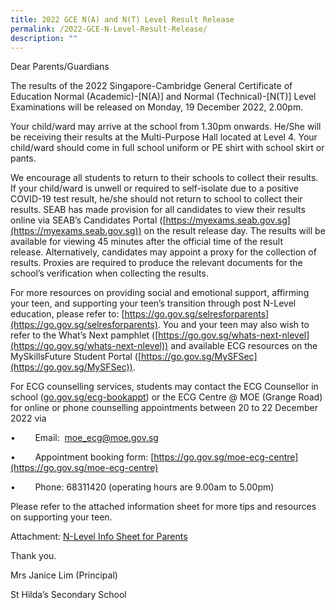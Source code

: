 ```yaml
---
title: 2022 GCE N(A) and N(T) Level Result Release
permalink: /2022-GCE-N-Level-Result-Release/
description: ""
---
```


Dear Parents/Guardians

The results of the 2022 Singapore-Cambridge General Certificate of Education Normal (Academic)-\[N(A)\] and Normal (Technical)-\[N(T)\] Level Examinations will be released on Monday, 19 December 2022, 2.00pm.

Your child/ward may arrive at the school from 1.30pm onwards. He/She will be receiving their results at the Multi-Purpose Hall located at Level 4. Your child/ward should come in full school uniform or PE shirt with school skirt or pants.

We encourage all students to return to their schools to collect their results. If your child/ward is unwell or required to self-isolate due to a positive COVID-19 test result, he/she should not return to school to collect their results. SEAB has made provision for all candidates to view their results online via SEAB’s Candidates Portal ([https://myexams.seab.gov.sg](https://myexams.seab.gov.sg)) on the result release day. The results will be available for viewing 45 minutes after the official time of the result release. Alternatively, candidates may appoint a proxy for the collection of results. Proxies are required to produce the relevant documents for the school’s verification when collecting the results.

For more resources on providing social and emotional support, affirming your teen, and supporting your teen’s transition through post N-Level education, please refer to: [https://go.gov.sg/selresforparents](https://go.gov.sg/selresforparents). You and your teen may also wish to refer to the What’s Next pamphlet ([https://go.gov.sg/whats-next-nlevel](https://go.gov.sg/whats-next-nlevel)) and available ECG resources on the MySkillsFuture Student Portal ([https://go.gov.sg/MySFSec](https://go.gov.sg/MySFSec)).

For ECG counselling services, students may contact the ECG Counsellor in school ([go.gov.sg/](https://go.gov.sg/ecg-bookappt)[ecg-bookappt](https://go.gov.sg/ecg-bookappt)) or the ECG Centre @ MOE (Grange Road) for online or phone counselling appointments between 20 to 22 December 2022 via

•        Email:  [moe\_ecg@moe.gov.sg](mailto:moe_ecg@moe.gov.sg)

•        Appointment booking form: [https://go.gov.sg/moe-ecg-centre](https://go.gov.sg/moe-ecg-centre)

•        Phone: 68311420 (operating hours are 9.00am to 5.00pm)

Please refer to the attached information sheet for more tips and resources on supporting your teen.

Attachment: [N-Level Info Sheet for Parents](/files/N-Level%20Info%20Sheet%20for%20Parents.pdf)

Thank you.

Mrs Janice Lim (Principal)

St Hilda’s Secondary School